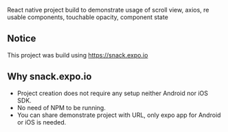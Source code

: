  React native project build to demonstrate usage of scroll view, axios, re usable components, touchable opacity, component state

## Notice
This project was build using https://snack.expo.io

## Why snack.expo.io
- Project creation does not require any setup neither Android nor iOS SDK.
- No need of NPM to be running.
- You can share demonstrate project with URL, only expo app for Android or iOS is needed.
